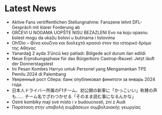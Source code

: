 # Latest News
-  Aktive Fans veröffentlichen Stellungnahme: Fanszene lehnt DFL-Gespräch mit klarer Forderung ab
-  GRČEVI U NOGAMA UOPŠTE NISU BEZAZLENI Evo na koju opasnu bolest mogu da ukažu bolovi u butinama i listovima
-  Oh!Dio – Φίνα κουζίνα και διαλεχτά κρασιά στον πιο ιστορικό δρόμο της Αθήνας
-  Yanardağ 2 ayda 3’üncü kez patladı: Bölgede acil durum ilan edildi
-  Neue Erprobungsphase für das Bürgerbüro Castrop-Rauxel: Jetzt läuft der Donnerstagstest
-  Ini Pesan Kombes Harryo untuk Personel yang Mengamankan TPS Pemilu 2024 di Palembang
-  Уверенный рост Сбера: банк опубликовал финитоги за январь 2024 года
-  日本人ドライバー所属のF1チーム、初公開の新車に「かっこいい」称賛の声も…… チーム名でざわつかせる「そのまま読む事になるんかな」
-  Ostré kombíky mají své místo i v budoucnosti, zní z Audi
-  Παράταση στην υποβολή συμβάσεων συμβολαιακής γεωργίας
